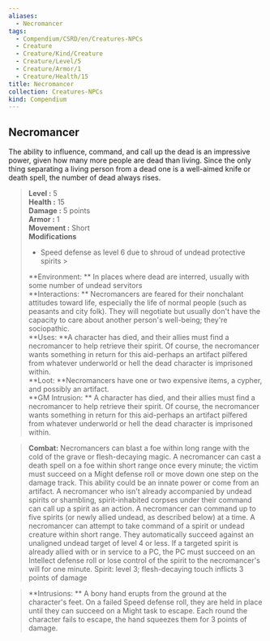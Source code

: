 ```yaml
---
aliases:
  - Necromancer
tags:
  - Compendium/CSRD/en/Creatures-NPCs
  - Creature
  - Creature/Kind/Creature
  - Creature/Level/5
  - Creature/Armor/1
  - Creature/Health/15
title: Necromancer
collection: Creatures-NPCs
kind: Compendium
---
```

## Necromancer  
The ability to influence, command, and call up the dead is an impressive power, given how many more people are dead than living. Since the only thing separating a living person from a dead one is a well-aimed knife or death spell, the number of dead always rises.  

  
> **Level :** 5  
> **Health :** 15  
> **Damage :** 5 points  
> **Armor :** 1  
> **Movement :** Short  
> **Modifications**  
>- Speed defense as level 6 due to shroud of undead protective spirits >
>  
> **Environment: ** In places where dead are interred, usually with some number of undead servitors  
> **Interactions: ** Necromancers are feared for their nonchalant attitudes toward life, especially the life of normal people (such as peasants and city folk). They will negotiate but usually don't have the capacity to care about another person's well-being; they're sociopathic.  
> **Uses: **A character has died, and their allies must find a necromancer to help retrieve their spirit. Of course, the necromancer wants something in return for this aid-perhaps an artifact pilfered from whatever underworld or hell the dead character is imprisoned within.  
> **Loot: **Necromancers have one or two expensive items, a cypher, and possibly an artifact.  
> **GM Intrusion: ** A character has died, and their allies must find a necromancer to help retrieve their spirit. Of course, the necromancer wants something in return for this aid-perhaps an artifact pilfered from whatever underworld or hell the dead character is imprisoned within.  

> **Combat:** 
> Necromancers can blast a foe within long range with the cold of the grave or flesh-decaying magic. 
A necromancer can cast a death spell on a foe within short range once every minute; the victim must succeed on a Might defense roll or move down one step on the damage track. This ability could be an innate power or come from an artifact. 
A necromancer who isn't already accompanied by undead spirits or shambling, spirit-inhabited corpses under their command can call up a spirit as an action. A necromancer can command up to five spirits (or newly allied undead, as described below) at a time. 
A necromancer can attempt to take command of a spirit or undead creature within short range. They automatically succeed against an unaligned undead target of level 4 or less. If a targeted spirit is already allied with or in service to a PC, the PC must succeed on an Intellect defense roll or lose control of the spirit to the necromancer's will for one minute. 
	Spirit: level 3; flesh-decaying touch inflicts 3 points of damage  
  

> **Intrusions: ** 
> A bony hand erupts from the ground at the character's feet. On a failed Speed defense roll, they are held in place until they can succeed on a Might task to escape. Each round the character fails to escape, the hand squeezes them for 3 points of damage.  
